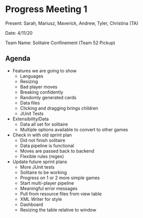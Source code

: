 # Progress Meeting 1

Present: Sarah, Mariusz, Maverick, Andrew, Tyler, Christina (TA)

Date: 4/11/20

Team Name: Solitaire Confinement (Team 52 Pickup)

## Agenda

* Features we are going to show
    * Languages
    * Resizing
    * Bad player moves
    * Breaking confidently
    * Randomly generated cards
    * Data files
    * Clicking and dragging brings children
    * JUnit Tests
* Extensibility/Data
    * Data all set for solitaire
    * Multiple options available to convert to other games
* Check in with old sprint plan
    * Did not finish solitaire
    * Data pipeline is functional
    * Moves are passed back to backend
    * Flexible rules (regex)
* Update future sprint plans
    * More JUnit tests
    * Solitaire to be working
    * Progress on 1 or 2 more simple games
    * Start multi-player pipeline
    * Meaningful error messages
    * Pull from resource files from view table
    * XML Writer for style
    * Dashboard
    * Resizing the table relative to window